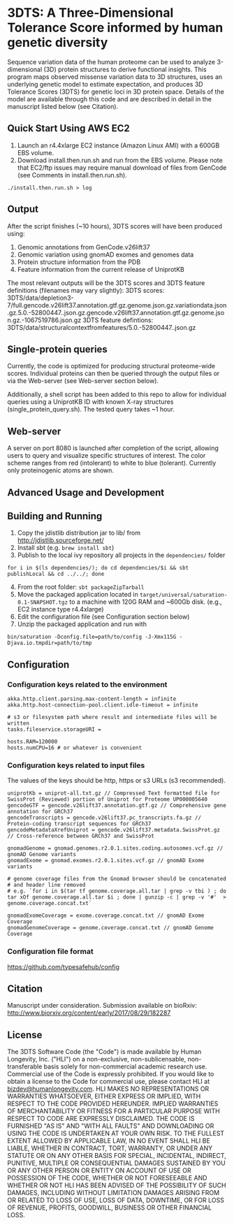3DTS: A Three-Dimensional Tolerance Score informed by human genetic diversity
=============================================================================
Sequence variation data of the human proteome can be used to analyze 3-dimensional 
(3D) protein structures to derive functional insights. This program maps observed
missense variation data to 3D structures, uses an underlying genetic model to 
estimate expectation, and produces 3D Tolerance Scores (3DTS) for genetic loci in
3D protein space. Details of the model are available through this code and are 
described in detail in the manuscript listed below (see Citation). 

Quick Start Using AWS EC2
-------------------------
1. Launch an r4.4xlarge EC2 instance (Amazon Linux AMI) with a 600GB EBS volume.
2. Download install.then.run.sh and run from the EBS volume. Please note that EC2/ftp issues may require manual download of files from GenCode (see Comments in install.then.run.sh).
~~~
./install.then.run.sh > log
~~~

Output
------
After the script finishes (~10 hours), 3DTS scores will have been produced using:
1. Genomic annotations from GenCode.v26lift37
2. Genomic variation using gnomAD exomes and genomes data
3. Protein structure information from the PDB
4. Feature information from the current release of UniprotKB

The most relevant outputs will be the 3DTS scores and 3DTS feature definitions (filenames may vary slightly):
3DTS scores: 3DTS/data/depletion3-7/full.gencode.v26lift37.annotation.gtf.gz.genome.json.gz.variationdata.json.gz.5.0.-52800447..json.gz.gencode.v26lift37.annotation.gtf.gz.genome.json.gz.-1067519786.json.gz
3DTS feature defintions: 3DTS/data/structuralcontextfromfeatures/5.0.-52800447..json.gz 

Single-protein queries
----------------------
Currently, the code is optimized for producing structural proteome-wide scores. Individual proteins can then be queried through the output files or via the Web-server (see Web-server section below).

Additionally, a shell script has been added to this repo to allow for individual queries using a UniprotKB ID with known X-ray structures (single_protein_query.sh). The tested query takes ~1 hour.

Web-server
----------
A server on port 8080 is launched after completion of the script, allowing users to query and visualize specific structures of interest. The color scheme ranges from red (intolerant) to white to blue (tolerant). Currently only proteinogenic atoms are shown.

Advanced Usage and Development
------------------------------

Building and Running
--------------------
1. Copy the jdistlib distribution jar to lib/ from http://jdistlib.sourceforge.net/
2. Install sbt (e.g. `brew install sbt`)
3. Publish to the local ivy repository all projects in the `dependencies/` folder
~~~
for i in $(ls dependencies/); do cd dependencies/$i && sbt publishLocal && cd ../../; done
~~~
4. From the root folder: `sbt packageZipTarball` 
5. Move the packaged application located in `target/universal/saturation-0.1-SNAPSHOT.tgz` to a machine with 120G RAM and ~600Gb disk. (e.g., EC2 instance type r4.4xlarge) 
6. Edit the configuration file (see Configuration section below)
7. Unzip the packaged application and run with 
~~~
bin/saturation -Dconfig.file=path/to/config -J-Xmx115G -Djava.io.tmpdir=path/to/tmp
~~~

Configuration
-------------
### Configuration keys related to the environment
~~~
akka.http.client.parsing.max-content-length = infinite
akka.http.host-connection-pool.client.idle-timeout = infinite 

# s3 or filesystem path where result and intermediate files will be written
tasks.fileservice.storageURI =  

hosts.RAM=120000
hosts.numCPU=16 # or whatever is convenient
~~~
### Configuration keys related to input files

The values of the keys should be http, https or s3 URLs (s3 recommended).

~~~
uniprotKb = uniprot-all.txt.gz // Compressed Text formatted file for SwissProt (Reviewed) portion of Uniprot for Proteome UP000005640
gencodeGTF = gencode.v26lift37.annotation.gtf.gz // Comprehensive gene annotation for GRCh37
gencodeTranscripts = gencode.v26lift37.pc_transcripts.fa.gz // Protein-coding transcript sequences for GRCh37
gencodeMetadataXrefUniprot = gencode.v26lift37.metadata.SwissProt.gz // Cross-reference between GRCh37 and SwissProt

gnomadGenome = gnomad.genomes.r2.0.1.sites.coding.autosomes.vcf.gz // gnomAD Genome variants
gnomadExome = gnomad.exomes.r2.0.1.sites.vcf.gz // gnomAD Exome variants

# genome coverage files from the Gnomad browser should be concatenated 
# and header line removed
# e.g. `for i in $(tar tf genome.coverage.all.tar | grep -v tbi ) ; do tar xOf genome.coverage.all.tar $i ; done | gunzip -c | grep -v '#'  > genome.coverage.concat.txt`

gnomadExomeCoverage = exome.coverage.concat.txt // gnomAD Exome Coverage
gnomadGenomeCoverage = genome.coverage.concat.txt // gnomAD Genome Coverage
~~~

### Configuration file format
https://github.com/typesafehub/config 

Citation
--------
Manuscript under consideration. Submission available on bioRxiv: http://www.biorxiv.org/content/early/2017/08/29/182287

License
-------
The 3DTS Software Code (the "Code") is made available by Human Longevity, Inc. ("HLI") 
on a non-exclusive, non-sublicensable, non-transferable basis solely for non-commercial 
academic research use. Commercial use of the Code is expressly prohibited. If you would 
like to obtain a license to the Code for commercial use, please contact HLI at 
bizdev@humanlongevity.com. HLI MAKES NO REPRESENTATIONS OR WARRANTIES WHATSOEVER, EITHER 
EXPRESS OR IMPLIED, WITH RESPECT TO THE CODE PROVIDED HEREUNDER. IMPLIED WARRANTIES OF 
MERCHANTABILITY OR FITNESS FOR A PARTICULAR PURPOSE WITH RESPECT TO CODE ARE EXPRESSLY 
DISCLAIMED. THE CODE IS FURNISHED "AS IS" AND "WITH ALL FAULTS" AND DOWNLOADING OR USING 
THE CODE IS UNDERTAKEN AT YOUR OWN RISK. TO THE FULLEST EXTENT ALLOWED BY APPLICABLE LAW, 
IN NO EVENT SHALL HLI BE LIABLE, WHETHER IN CONTRACT, TORT, WARRANTY, OR UNDER ANY STATUTE 
OR ON ANY OTHER BASIS FOR SPECIAL, INCIDENTAL, INDIRECT, PUNITIVE, MULTIPLE OR CONSEQUENTIAL 
DAMAGES SUSTAINED BY YOU OR ANY OTHER PERSON OR ENTITY ON ACCOUNT OF USE OR POSSESSION OF THE 
CODE, WHETHER OR NOT FORESEEABLE AND WHETHER OR NOT HLI HAS BEEN ADVISED OF THE POSSIBILITY 
OF SUCH DAMAGES, INCLUDING WITHOUT LIMITATION DAMAGES ARISING FROM OR RELATED TO LOSS OF USE, 
LOSS OF DATA, DOWNTIME, OR FOR LOSS OF REVENUE, PROFITS, GOODWILL, BUSINESS OR OTHER FINANCIAL LOSS.
